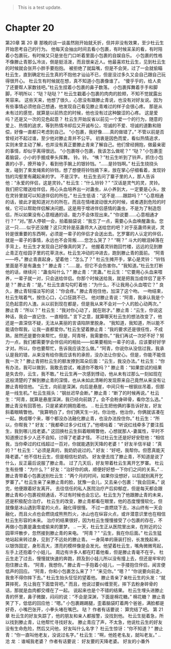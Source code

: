 > This is a test update.
# Chapter 20

第20章 第 20 章
那晚的谈一谈虽然刚开始就夭折，但并非没有效果，至少杜云生开始思考自己的行为。
他每天会抽出时间去看小包裹，有时候呆呆的看，有时陪着小包裹玩，有时候又只是坐在门口听着里面小包裹的自娱自乐。
小包裹的性格不像滕止青那么冷淡，倒是挺活泼，而且很亲近人。他最喜欢杜云生，见到杜云生的时候就会张开小胖手要抱抱。
被拒绝了就扁嘴，但是不会哭，过了一会就偷瞄杜云生，直到确定杜云生真的不抱他才讪讪不已，但是没过多久又会自己跟自己玩得很开心。
杜云生有时候就在想，真不知道小包裹像谁了。
“傻乎乎的，给人卖了还要帮人家数钱吧。”杜云生捏着小包裹的鼻子数落。
小包裹挥舞着手手和脚脚，不明所以：“哒？哒哒？”
杜云生戳着小包裹的肉肉的脸颊，不知不觉就露出笑容来。
这些天来，他想了很久，心思没有跟滕止青说，也没有对好友说。因为有些事情必须他自己想通，他发现自己看见滕止青难过的样子会很心疼。
那是从未有过的感觉，就算是以前热恋的时候，他也没有过这种酸涩的心疼。
这是爱吗？还是又一次的见色起意？
杜云生开始反省以前见一个爱一个的行为，随意的爱上、热情的追求，等到热情冷却后又开诚布公，坦诚的不爱、坦诚的道歉和赔偿，好像一直都只考虑到自己。
“小包裹，我好像……真的做错了。”
不管以前是否曾经对不起过谁，至少他对滕止青并不公平。
初衷是因色而爱，看似热情追求，实则未曾主动了解，也并没有真正要滕止青来了解自己。他们曾经拥抱，做最亲密的事情，却似乎离得很远。
“小包裹呀小包裹，我该怎么做呢？”
“哒？”小包裹歪着脑袋，小小的手握成拳头挥舞。
铃。铃。
“咦？”杜云生听到了铃声，抓住小包裹的小手，撩开袖子，看到他手腕上的银铃铛。“……是铃铛啊。”
杜云生挠挠头发，碰到了束发绳索的铃铛，想了想便将铃铛摘下来，放在掌心仔细看着，发现铃铛的沟壑里有藏起来的字。
不是汉字。
杜云生去问了寨子里的人，那人告诉他：“永爱的伴侣，这是灵铃。”
杜云生：“什么铃铃？”
“汉话是灵气的灵，灵铃。我们把它赠送给伴侣，用心头血培养出一对蛊虫，从小养到大，一定要是心头，放在灵铃里就可以知道伴侣的所在。”
杜云生低语：“这不是……跟踪吗？”
“心意相通的话，彼此才能知道对方的所在。而且在情绪波动很大的时候，或者遇到危险的时候，它可以帮助伴侣解决问题。这是用于增进伴侣感情的蛊虫，不是为了制造怨侣，所以如果没有心意相通的话，能力不会体现出来。”
“你说要……心意相通才行？”
“对。”那人停顿一会，拍着脑袋说：“我忘了一点，需要心头血唤醒蛊虫。您这一只……似乎还没醒？这只灵铃是巫蛊师大人送给您的吧？对于巫蛊师来说，灵铃是很重要的东西啊，必须是一辈子的伴侣才会送出去。乞罗寨的人认定的伴侣，就是一辈子的事情，永远也不会背叛……您怎么哭了？”
“啊？”
斗大的眼泪掉落在手背上，杜云生才发现自己好像真的哭了。
他握着灵铃跑回竹楼，远远的见到滕止青正在给园子里的花草浇水。杜云生冲动的冲进去，跑到滕止青的面前。
“阿青——呼。”
滕止青直起身，望着他：“怎么了？”
杜云生摊开手，掌心是灵铃：“铃铛里面是不是有蛊虫？”
滕止青：“……是。但它不会伤害你。”
“我知道。”杜云生打断他的话，继续问：“蛊虫叫什么？”
滕止青：“灵蛊。”
杜云生：“它要用心头血来喂养，一辈子就一对，只会送给伴侣。你那个时候送给我，就是把我当成伴侣了是不是？”
滕止青：“是。”
杜云生直勾勾盯着他：“为什么，不让我用心头血喂它？”
良久，滕止青轻描淡写的说：“你会疼。”
滕止青抱住他，加深了这个吻。
一吻结束，杜云生喘着气，按住心口，心口狂跳不已。
他对滕止青说：“阿青，我承认我是个见色起意的人渣。从以前到现在都是，但是我从来不会对一个人的脸心动两次。”
滕止青：“所以？”
杜云生：“我对你心动了，就在刚才。”
滕止青：“云生，你说这种话，我会一直记住、一直相信。”
言下之意，就算哪天杜云生的想法改变了，他还是一直深信不疑，无法从美丽的言语陷阱里脱身。
“我知道，我知道，所以能不能请你帮我，让我一直都爱你。”杜云生望着滕止青：“我的要求还是很任性，不成熟，居然还是要你来帮忙。但是，阿青呀，我需要你。”
“我们再试一次好不好？努力一点，我们都需要学会伴侣间的相处——如果要相处一辈子的话，应该要好好学才对。所以，你也要帮忙，告诉我应该怎么做。”
“阿青，你说你从没信过我，我承认是我的错，从来没有给你我应该有的承担，没办法让你安心。但是，你能不能信我一次？”
滕止青把杜云生的额发撩到耳朵后面：“云生，我没办法。”
杜云生：“你有办法，我可以做到，我敢去尝试，难道你不敢吗？”
滕止青：“如果尝试的结果是失去你，云生，我不敢。”
杜云生再一次感到悸动，他从未有过那么一刻如现在这般清楚的了解到滕止青的深情，也从未如此清晰的发现原来自己竟然从来没有让滕止青相信他。
“云生，向前是深渊，向后是悬崖，中间只有一根钢丝吊着，但那是一线生机。”
杜云生摇头：“钢丝迟早会断。”
滕止青：“断了的时候再说。”
杜云生：“阿青，就算是悬崖深渊，我已经向前跳了。会不会粉身碎骨，看你怎么选。”
滕止青没有回答他，只是紧紧的拥抱着他。
..
杜云生把他俩的事告诉好友，好友斜着眼睛瞥他。
“我算明白了，你们俩天生一对。你治他，他治你，你俩就该凑在一起。换成哪个来，哪个都没办法融化滕止青，也没办法拴住你。”
杜云生：“所以，你帮我？”
好友：“我都牵过多少红线了。”他嘀咕着：“听说红线牵多了要注孤生，我到哪儿找老婆。”
这回换杜云生斜着眼睛瞥他，心想就那人-妻属性，平时不知道撩过多少人还不自知，讨得了老婆才怪。
不过杜云生还是好好安慰他：“相信我，当你牵过的红线超过一百对，你就能遇到天降的老婆！”
好友半信半疑：“真的？”
杜云生：“必须是真的，我奶奶说过的。”
好友：“好吧，我帮你。但愿真能天降老婆。”
他不信杜云生，但是相信杜奶奶。
好友便去找了滕止青，不知道是说了什么，反正最后说服了滕止青。
过了几天后，好友带着杜云生离开乞罗寨。
杜云生有些懵：“为什么？”
好友：“治好你的病，顺便好好想一下你们之间的关系，”
..
滕止青带着小包裹送别杜云生：“两个月的时间，如果你没想好，以后就别离开乞罗寨了。”
杜云生亲了亲滕止青的脸，犹豫一会儿，又去亲小包裹：“我会回来。”
说完，他便跟着好友离开。
去往信任的私人医院治疗产后抑郁症，但是每天都会跟滕止青和小包裹视频通话，不过有时候也会忘记。杜云生为了他跟滕止青的未来，还是积极配合治疗。
杜云生的改变，滕止青都看在眼里，他的态度慢慢软化，但就像是冰山遇到零星的火点，融化得很慢。
不过一直燃烧下去，冰山终有一天会融化，而且火点也会燃烧成熊熊烈火，冰山也在纵容火点，或许潜意识里也在相信杜云生形容的未来。
治疗的结果很好，因为杜云生慢慢接受了小包裹的存在，不再做小包裹是蛊虫或偷来的噩梦。
..
一天，杜云生正从医院里出来，在附近的公园草坪散步，忽然接到滕止青的来电。
“阿青？”
“云生，我在你后面。”
杜云生猛地站起来转过身，见到了不远处的滕止青。
一身简单的唐装打扮，长发挽起来，以银饰固定，身形高大，漂亮的模样像是会发光。他望着杜云生，嘴角微微弯起，左手上还抱着个小娃儿。
周边有许多人都在盯着他看，但是滕止青毫不在乎。
杜云生走了过去，慢慢就快速的奔跑，顾及到小娃儿所以没有撞上去，但还是牢牢的抱住滕止青。
“阿青，我想你。”
滕止青一手抱着小娃儿，一手搂抱住伴侣，闻言便低声的回应。
“阿青，你和小包裹怎么来了？”
“来见你。”
“嗯？”
“你说要向前走，我舍不得你摔下去。”
杜云生抬头怔怔的望着他。
滕止青亲了亲杜云生的头发：“就算摔死，先让我在下面垫背吧。”
而且，他说过要纠缠至死，摔下去粉身碎骨的话，那就是血肉都交缠在了一起。
说起来也是个不错的结果。
杜云生埋头进滕止青的怀里，鼻子微酸，闷闷的说：“不会是深渊，下面是棉花糖。”
棉花糖？
滕止青笑了下，低低的回应他：“嗯。”
小包裹踢踢腿，歪着脑袋盯着两个爸爸，满脸都是好奇，小嘴巴张开，小拳头堵在嘴巴。
哒？
作者有话要说：
算完结了吧。
第 21 章
杜云生的好友失踪了，他的朋友和亲人都报警，没找到他。
杜云生挺着急，所以找到滕止青，让他帮忙寻找好友。
滕止青应了声，不太急，他说杜云生的好友没有生命危险，然后又问他，好友叫什么名字？
杜云生惊讶：“你不知道？”
滕止青：“你一直叫他老友，没说过名字。”
杜云生：“啊，他姓老名友，就叫老友。”
..
沧
龙
：谁喊我老婆？
作者有话要说：
好友要的天降老婆。
好友的小番外